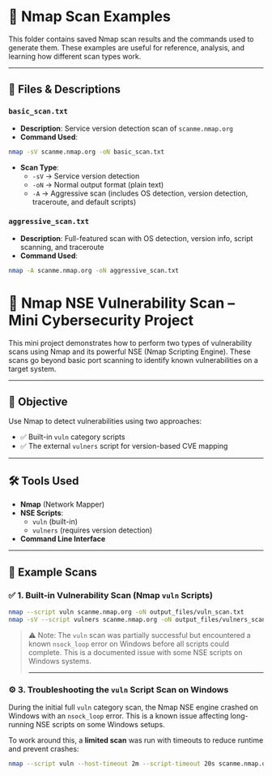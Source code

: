 # 🔎 Nmap Scan Examples

This folder contains saved Nmap scan results and the commands used to generate them. These examples are useful for reference, analysis, and learning how different scan types work.

---

## 📄 Files & Descriptions

### `basic_scan.txt`
- **Description**: Service version detection scan of `scanme.nmap.org`
- **Command Used**:

```bash
nmap -sV scanme.nmap.org -oN basic_scan.txt

```
- **Scan Type**:
  - `-sV` → Service version detection
  - `-oN` → Normal output format (plain text)
  - `-A` → Aggressive scan (includes OS detection, version detection, traceroute, and default scripts)


### `aggressive_scan.txt`
- **Description**: Full-featured scan with OS detection, version info, script scanning, and traceroute
- **Command Used**:

```bash
nmap -A scanme.nmap.org -oN aggressive_scan.txt

```

# 🔎 Nmap NSE Vulnerability Scan – Mini Cybersecurity Project

This mini project demonstrates how to perform two types of vulnerability scans using Nmap and its powerful NSE (Nmap Scripting Engine). These scans go beyond basic port scanning to identify known vulnerabilities on a target system.

---

## 🎯 Objective

Use Nmap to detect vulnerabilities using two approaches:

- ✅ Built-in `vuln` category scripts
- ✅ The external `vulners` script for version-based CVE mapping

---

## 🛠️ Tools Used

- **Nmap** (Network Mapper)
- **NSE Scripts**:
  - `vuln` (built-in)
  - `vulners` (requires version detection)
- **Command Line Interface**

---

## 📘 Example Scans

### ✅ 1. Built-in Vulnerability Scan (Nmap `vuln` Scripts)

```bash
nmap --script vuln scanme.nmap.org -oN output_files/vuln_scan.txt
nmap -sV --script vulners scanme.nmap.org -oN output_files/vulners_scan.txt
```

> ⚠️ Note: The `vuln` scan was partially successful but encountered a known `nsock_loop` error on Windows before all scripts could complete. This is a documented issue with some NSE scripts on Windows systems.
>
> ---

### ⚙️ 3. Troubleshooting the `vuln` Script Scan on Windows

During the initial full `vuln` category scan, the Nmap NSE engine crashed on Windows with an `nsock_loop` error. This is a known issue affecting long-running NSE scripts on some Windows setups.

To work around this, a **limited scan** was run with timeouts to reduce runtime and prevent crashes:

```bash
nmap --script vuln --host-timeout 2m --script-timeout 20s scanme.nmap.org -oN output_files/vuln_scan_limited.txt

